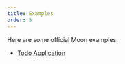 ```yaml
---
title: Examples
order: 5
---
```


Here are some official Moon examples:

* [Todo Application](/play)
